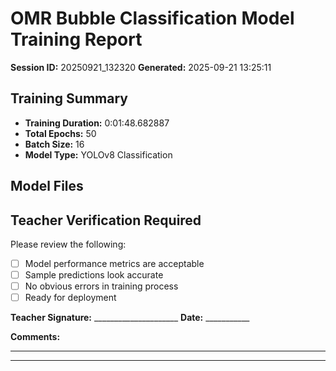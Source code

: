 # OMR Bubble Classification Model Training Report

**Session ID:** 20250921_132320
**Generated:** 2025-09-21 13:25:11

## Training Summary

- **Training Duration:** 0:01:48.682887
- **Total Epochs:** 50
- **Batch Size:** 16
- **Model Type:** YOLOv8 Classification

## Model Files


## Teacher Verification Required

Please review the following:

- [ ] Model performance metrics are acceptable
- [ ] Sample predictions look accurate
- [ ] No obvious errors in training process
- [ ] Ready for deployment

**Teacher Signature:** _____________________ **Date:** ___________

**Comments:**
____________________________________________________________

____________________________________________________________

